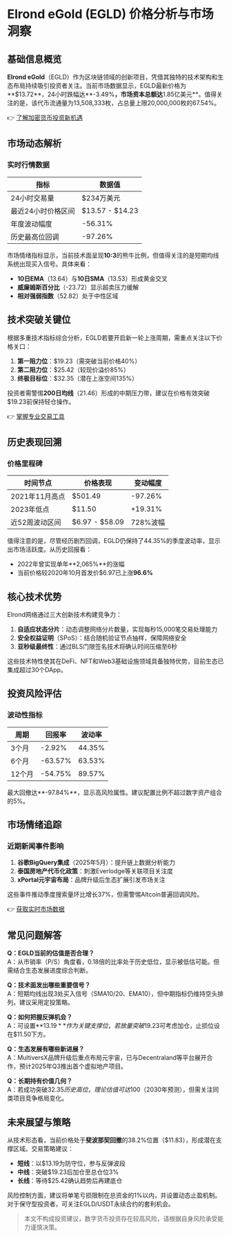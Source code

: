 # Elrond eGold (EGLD) 价格分析与市场洞察

## 基础信息概览

**Elrond eGold**（EGLD）作为区块链领域的创新项目，凭借其独特的技术架构和生态布局持续吸引投资者关注。当前市场数据显示，EGLD最新价格为**$13.72**，24小时跌幅达**-3.49%**，市场资本总额达**1.85亿美元**。值得关注的是，该代币流通量为13,508,333枚，占总量上限20,000,000枚的67.54%。

👉 [了解加密货币投资新机遇](https://bit.ly/okx_welcome)

## 市场动态解析

### 实时行情数据
| 指标                | 数据值                |
|---------------------|-----------------------|
| 24小时交易量        | $234万美元            |
| 最近24小时价格区间  | $13.57 - $14.23       |
| 年度波动幅度        | -56.31%               |
| 历史最高位回调      | -97.26%               |

市场情绪指标显示，当前技术面呈现**10:3**的熊牛比例，但值得关注的是短期均线系统出现买入信号。具体来看：
- **10日EMA**（13.64）与**10日SMA**（13.53）形成黄金交叉
- **威廉姆斯百分比**（-23.72）显示超卖压力缓解
- **相对强弱指数**（52.82）处于中性区域

## 技术突破关键位

根据多重技术指标综合分析，EGLD若要开启新一轮上涨周期，需重点关注以下价格关口：
1. **第一阻力位**：$19.23（需突破当前价格40%）
2. **第二阻力位**：$25.42（较现价溢价85%）
3. **终极目标位**：$32.35（潜在上涨空间135%）

投资者需警惕**200日均线**（21.46）形成的中期压力带，建议在价格有效突破$19.23前保持轻仓操作。

👉 [掌握专业交易工具](https://bit.ly/okx_welcome)

## 历史表现回溯

### 价格里程碑
| 时间节点       | 价格表现          | 变动幅度      |
|----------------|-------------------|---------------|
| 2021年11月高点 | $501.49           | -97.26%       |
| 2023年低点     | $11.50            | +19.31%       |
| 近52周波动区间 | $6.97 - $58.09    | 728%波幅      |

值得注意的是，尽管经历剧烈回调，EGLD仍保持了44.35%的季度波动率，显示出市场活跃度。从历史回报看：
- 2022年曾实现单年**2,065%**的涨幅
- 当前价格较2020年10月首发价$6.97已上涨**96.6%**

## 核心技术优势

Elrond网络通过三大创新技术构建竞争力：
1. **自适应状态分片**：动态调整网络分片数量，实现每秒15,000笔交易处理能力
2. **安全权益证明**（SPoS）：结合随机验证节点抽样，保障网络安全
3. **亚秒级最终性**：通过BLS门限签名技术将确认时间压缩至6秒

这些技术特性使其在DeFi、NFT和Web3基础设施领域具备独特优势，目前生态已集成超过30个DApp。

## 投资风险评估

### 波动性指标
| 周期     | 回报率   | 波动率   |
|----------|----------|----------|
| 3个月    | -2.92%   | 44.35%   |
| 6个月    | -63.57%  | 63.53%   |
| 12个月   | -54.75%  | 89.57%   |

最大回撤达**-97.84%**，显示高风险属性。建议配置比例不超过数字资产组合的5%。

## 市场情绪追踪

### 近期新闻事件影响
1. **谷歌BigQuery集成**（2025年5月）：提升链上数据分析能力
2. **泰国房地产代币化政策**：刺激Everlodge等关联项目关注度
3. **xPortal元宇宙布局**：品牌升级后生态扩展引发市场关注

这些事件推动季度搜索量环比增长37%，但需警惕Altcoin普遍回调风险。

👉 [获取实时市场数据](https://bit.ly/okx_welcome)

## 常见问题解答

**Q：EGLD当前的估值是否合理？**  
A：从市销率（P/S）角度看，0.18倍的比率处于历史低位，显示被低估可能。但需结合生态发展进度综合判断。

**Q：技术面发出哪些重要信号？**  
A：短期均线出现3处买入信号（SMA10/20、EMA10），但中期指标仍维持空头排列，建议采用定投策略。

**Q：如何把握反弹机会？**  
A：可设置**$13.19**作为关键支撑位，若放量突破$19.23可考虑加仓，止损位设在$11.50下方。

**Q：生态发展有哪些新进展？**  
A：MultiversX品牌升级后重点布局元宇宙，已与Decentraland等平台展开合作，预计2025年Q3推出首个虚拟地产项目。

**Q：长期持有价值几何？**  
A：若成功突破$32.35历史高位，理论估值可达$100（2030年预测），但需关注同类项目竞争格局变化。

## 未来展望与策略

从技术形态看，当前价格处于**斐波那契回撤**的38.2%位置（$11.83），形成潜在支撑区域。交易策略建议：
- **短线**：以$13.19为防守位，参与反弹波段
- **中线**：突破$19.23后加仓至总仓位3%
- **长线**：等待$25.42确认趋势后再建底仓

风险控制方面，建议将单笔亏损限制在总资金的1%以内，并设置动态止盈机制。对于保守型投资者，可关注EGLD/USDT永续合约的套利机会。

> 本文不构成投资建议，数字货币投资存在较高风险，请根据自身风险承受能力谨慎决策。